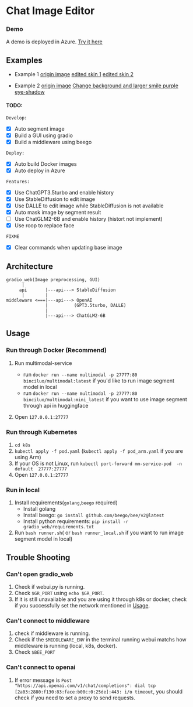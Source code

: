 # Chat Image Editor
### Demo
A demo is deployed in Azure. [Try it here](https://gradio-app.azurewebsites.net)
## Examples
- Example 1
[origin image](resource_for_readme/pics/1/raw.jpg)
[edited skin 1](resource_for_readme/pics/1/beauty_0.25_egg_skin.png)
[edited skin 2](./resource_for_readme/pics/1/beauty_0.25_egg_skin_ModelIsNeverendingDreamNED_loraIsKoreaDoll.png)

- Example 2
[origin image](./resource_for_readme/pics/2/raw.jpeg) 
[Change background and larger smile purple eye-shadow](./resource_for_readme/pics/2/Change_background_and_larger_smile_purple_eye-shadow.png)

#### TODO:
`Develop:`
- [x] Auto segment image
- [x] Build a GUI using gradio 
- [x] Build a middleware using beego 

`Deploy:`
- [x] Auto build Docker images
- [x] Auto deploy in Azure  

`Features:`
- [x] Use ChatGPT3.5turbo and enable history
- [x] Use StableDiffusion to edit image
- [x] Use DALLE to edit image while StableDiffusion is not available
- [x] Auto mask image by segment result
- [ ] Use ChatGLM2-6B and enable history (histort not implement)
- [x] Use roop to replace face

`FIXME`
- [x] Clear commands when updating base image

## Architecture
```
gradio_web(Image preprocessing, GUI)
      |
     api       |---api---> StableDiffusion
      |        |
middleware <===|---api---> OpenAI
               |          (GPT3.5turbo, DALLE)
               |
               |---api---> ChatGLM2-6B
```

## Usage
### Run through Docker (Recommend)
1. Run multimodal-service
   - run `docker run --name multimodal -p 27777:80 binciluo/multimodal:latest` if you'd like to run image segment model in local
   - run `docker run --name multimodal -p 27777:80 binciluo/multimodal:mini_latest` if you want to use image segment through api in huggingface

2. Open `127.0.0.1:27777`

### Run through Kubernetes
1. `cd k8s`
2. `kubectl apply -f pod.yaml` (`kubectl apply -f pod_arm.yaml` if you are using Arm)
3. If your OS is not Linux, run `kubectl port-forward mm-service-pod  -n default  27777:27777`
4. Open `127.0.0.1:27777`

### Run in local
1. Install requirements(`golang`,`beego` required)
   - Install golang
   - Install beego: `go install github.com/beego/bee/v2@latest`
   - Install python requirements: `pip install -r gradio_web/requirements.txt`
2. Run `bash runner.sh`( or `bash runner_local.sh` if you want to run image segment model in local)

## Trouble Shooting
### Can't open gradio_web
1. Check if webui.py is running.
2. Check  `$GR_PORT` using `echo $GR_PORT`.
3. If it is still unavailable and you are using it through k8s or docker, check if you successfully set the network mentioned in [Usage](#usage).
### Can't connect to middleware
1. check if middleware is running.
2. Check if the `$MIDDLEWARE_ENV` in the terminal running webui matchs how middleware is running (local, k8s, docker). 
3. Check `$BEE_PORT`
### Can't connect to openai
1. If error message is `Post "https://api.openai.com/v1/chat/completions": dial tcp [2a03:2880:f130:83:face:b00c:0:25de]:443: i/o timeout`, you should check if you need to set a proxy to send requests.
